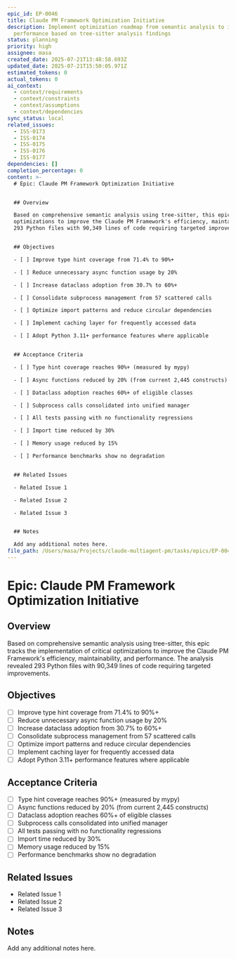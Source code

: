 ```yaml
---
epic_id: EP-0046
title: Claude PM Framework Optimization Initiative
description: Implement optimization roadmap from semantic analysis to improve codebase efficiency, maintainability, and
  performance based on tree-sitter analysis findings
status: planning
priority: high
assignee: masa
created_date: 2025-07-21T13:48:58.693Z
updated_date: 2025-07-21T15:50:05.971Z
estimated_tokens: 0
actual_tokens: 0
ai_context:
  - context/requirements
  - context/constraints
  - context/assumptions
  - context/dependencies
sync_status: local
related_issues:
  - ISS-0173
  - ISS-0174
  - ISS-0175
  - ISS-0176
  - ISS-0177
dependencies: []
completion_percentage: 0
content: >-
  # Epic: Claude PM Framework Optimization Initiative


  ## Overview

  Based on comprehensive semantic analysis using tree-sitter, this epic tracks the implementation of critical
  optimizations to improve the Claude PM Framework's efficiency, maintainability, and performance. The analysis revealed
  293 Python files with 90,349 lines of code requiring targeted improvements.


  ## Objectives

  - [ ] Improve type hint coverage from 71.4% to 90%+

  - [ ] Reduce unnecessary async function usage by 20%

  - [ ] Increase dataclass adoption from 30.7% to 60%+

  - [ ] Consolidate subprocess management from 57 scattered calls

  - [ ] Optimize import patterns and reduce circular dependencies

  - [ ] Implement caching layer for frequently accessed data

  - [ ] Adopt Python 3.11+ performance features where applicable


  ## Acceptance Criteria

  - [ ] Type hint coverage reaches 90%+ (measured by mypy)

  - [ ] Async functions reduced by 20% (from current 2,445 constructs)

  - [ ] Dataclass adoption reaches 60%+ of eligible classes

  - [ ] Subprocess calls consolidated into unified manager

  - [ ] All tests passing with no functionality regressions

  - [ ] Import time reduced by 30%

  - [ ] Memory usage reduced by 15%

  - [ ] Performance benchmarks show no degradation


  ## Related Issues

  - Related Issue 1

  - Related Issue 2

  - Related Issue 3


  ## Notes

  Add any additional notes here.
file_path: /Users/masa/Projects/claude-multiagent-pm/tasks/epics/EP-0046-claude-pm-framework-optimization-initiative.md
---
```


# Epic: Claude PM Framework Optimization Initiative

## Overview
Based on comprehensive semantic analysis using tree-sitter, this epic tracks the implementation of critical optimizations to improve the Claude PM Framework's efficiency, maintainability, and performance. The analysis revealed 293 Python files with 90,349 lines of code requiring targeted improvements.

## Objectives
- [ ] Improve type hint coverage from 71.4% to 90%+
- [ ] Reduce unnecessary async function usage by 20%
- [ ] Increase dataclass adoption from 30.7% to 60%+
- [ ] Consolidate subprocess management from 57 scattered calls
- [ ] Optimize import patterns and reduce circular dependencies
- [ ] Implement caching layer for frequently accessed data
- [ ] Adopt Python 3.11+ performance features where applicable

## Acceptance Criteria
- [ ] Type hint coverage reaches 90%+ (measured by mypy)
- [ ] Async functions reduced by 20% (from current 2,445 constructs)
- [ ] Dataclass adoption reaches 60%+ of eligible classes
- [ ] Subprocess calls consolidated into unified manager
- [ ] All tests passing with no functionality regressions
- [ ] Import time reduced by 30%
- [ ] Memory usage reduced by 15%
- [ ] Performance benchmarks show no degradation

## Related Issues
- Related Issue 1
- Related Issue 2
- Related Issue 3

## Notes
Add any additional notes here.
